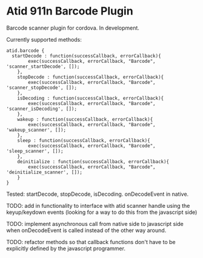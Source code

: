 # Atid 911n Barcode Plugin
Barcode scanner plugin for cordova. In development.

Currently supported methods:
```
atid.barcode {
  startDecode : function(successCallback, errorCallback){
  		exec(successCallback, errorCallback, "Barcode", 'scanner_startDecode', []);
  	},
  	stopDecode : function(successCallback, errorCallback){
  		exec(successCallback, errorCallback, "Barcode", 'scanner_stopDecode', []);
  	},
  	isDecoding : function(successCallback, errorCallback){
  		exec(successCallback, errorCallback, "Barcode", 'scanner_isDecoding', []);
  	},
  	wakeup : function(successCallback, errorCallback){
  		exec(successCallback, errorCallback, "Barcode", 'wakeup_scanner', []);
  	},
  	sleep : function(successCallback, errorCallback){
  		exec(successCallback, errorCallback, "Barcode", 'sleep_scanner', []);
  	},
  	deinitialize : function(successCallback, errorCallback){
  		exec(successCallback, errorCallback, "Barcode", 'deinitialize_scanner', []);
  	}
}
```

Tested: startDecode, stopDecode, isDecoding. onDecodeEvent in native.

TODO: add in functionality to interface with atid scanner handle using the keyup/keydown events (looking for a way to do this from the javascript side)

TODO: implement asynchronous call from native side to javascript side when onDecodeEvent is called instead of the other way around.

TODO: refactor methods so that callback functions don't have to be explicitly defined by the javascript programmer.


